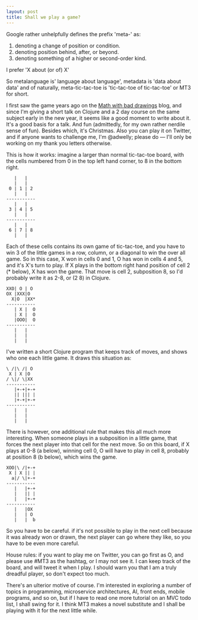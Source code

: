```yaml
---
layout: post
title: Shall we play a game?
---
```


Google rather unhelpfully defines the prefix 'meta-' as:

1. denoting a change of position or condition.
2. denoting position behind, after, or beyond.
3. denoting something of a higher or second-order kind.

I prefer 'X about (or of) X'

So metalanguage is' language about language', metadata is 'data about data' and of naturally, meta-tic-tac-toe is 'tic-tac-toe of tic-tac-toe' or MT3 for short.

I first saw the game years ago on the [Math with bad drawings](https://mathwithbaddrawings.com/2013/06/16/ultimate-tic-tac-toe/) blog,  and since I'm giving a short talk on Clojure and a 2 day course on the same subject early in the new year, it seems like a good moment to write about it. It's a good basis for a talk. And fun (admittedly, for my own rather nerdile sense of fun). Besides which, it's Christmas. Also you can play it on Twitter, and if anyone wants to challenge me, I'm @adwelly; please do — I'll only be working on my thank you letters otherwise.

This is how it works: imagine a larger than normal tic-tac-toe board, with the cells numbered from 0 in the top left hand corner, to 8 in the bottom right.

```
   |   |   
   |   |   
 0 | 1 | 2
   |   |   
-----------
   |   |   
 3 | 4 | 5
   |   |   
-----------
   |   |   
 6 | 7 | 8
   |   |  
```



Each of these cells contains its own game of tic-tac-toe, and you have to win 3 of the little games in a row, column, or a diagonal to win the over all game. So in this case, X won in cells 0 and 1, O has won in cells 4 and 5, and it's X's turn to play. If X plays in the bottom right hand position of cell 2 (* below), X has won the game. That move is cell 2, subposition 8, so I'd probably write it as 2-8, or (2 8) in Clojure.

```
XXO| O | O   
OX |XXX|O   
  X|O  |XX*  
-----------
   | X |  O
   | X |  O
   |OOO|  O
-----------
   |   |   
   |   |   
   |   |  
```

 I've written a short Clojure program that keeps track of moves, and shows who one each little game. It draws this situation as:

```
\ /|\ /| O 
 X | X |O  
/ \|/ \|XX 
-----------
   |+-+|+-+
   || ||| |
   |+-+|+-+
-----------
   |   |   
   |   |   
   |   |   
```

There is however, one additional rule that makes this all much more interesting. When someone plays in a subposition in a little game, that forces the next player into that cell for the next move. So on this board, if X plays at 0-8 (a below), winning cell 0, O will have to play in cell 8, probably at position 8 (b below), which wins the game. 

```
XOO|\ /|+-+
 X | X || |
  a|/ \|+-+
-----------
   |   |+-+
   |   || |
   |   |+-+
-----------
   |   |OX 
   |   | O 
   |   |  b  
```

So you have to be careful. if it's not possible to play in the next cell because it was already won or drawn, the next player can go where they like, so you have to be even more careful.

House rules: if you want to play me on Twitter, you can go first as O, and please use #MT3 as the hashtag, or I may not see it. I can keep track of the board, and will tweet it when I play. I should warn you that I am a truly dreadful player, so don't expect too much.

There's an ulterior motive of course. I'm interested in exploring a number of topics in programming, microservice architectures, AI, front ends, mobile programs, and so on, but if I have to read one more tutorial on an MVC todo list, I shall swing for it. I think MT3 makes a novel substitute and I shall be playing with it for the next little while.



